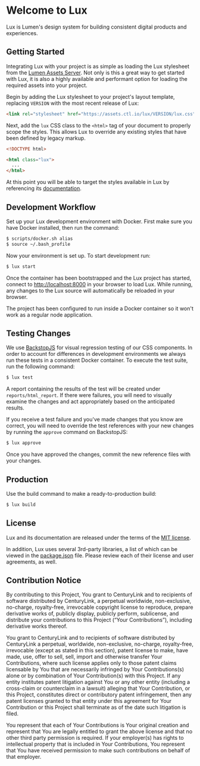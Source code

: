 # Welcome to Lux

Lux is Lumen's design system for building consistent digital products and experiences.

## Getting Started

Integrating Lux with your project is as simple as loading the Lux stylesheet from the [Lumen Assets Server](https://assets.ctl.io). Not only is this a great way to get started with Lux, it is also a highly available and performant option for loading the required assets into your project.

Begin by adding the Lux stylesheet to your project's layout template, replacing `VERSION` with the most recent release of Lux:

``` html
<link rel="stylesheet" href="https://assets.ctl.io/lux/VERSION/lux.css">
```

Next, add the `lux` CSS class to the `<html>` tag of your document to properly scope the styles. This allows Lux to override any existing styles that have been defined by legacy markup.

``` html
<!DOCTYPE html>

<html class="lux">
  ...
</html>
```

At this point you will be able to target the styles available in Lux by referencing its [documentation](https://assets.ctl.io/lux).

## Development Workflow

Set up your Lux development environment with Docker. First make sure you have Docker installed, then run the command:

``` sh
$ scripts/docker.sh alias
$ source ~/.bash_profile
```

Now your environment is set up. To start development run:

``` sh
$ lux start
```

Once the container has been bootstrapped and the Lux project has started, connect to [http://localhost:8000](http://localhost:8000) in your browser to load Lux. While running, any changes to the Lux source will automatically be reloaded in your browser.

The project has been configured to run inside a Docker container so it won't work as a regular node application.

## Testing Changes

We use [BackstopJS](https://garris.github.io/BackstopJS) for visual regression testing of our CSS components. In order to account for differences in development environments we always run these tests in a consistent Docker container. To execute the test suite, run the following command:

``` sh
$ lux test
```

A report containing the results of the test will be created under `reports/html_report`. If there were failures, you will need to visually examine the changes and act appropriately based on the anticipated results.

If you receive a test failure and you've made changes that you know are correct, you will need to override the test references with your new changes by running the `approve` command on BackstopJS:

``` sh
$ lux approve
```

Once you have approved the changes, commit the new reference files with your changes.

## Production

Use the build command to make a ready-to-production build:

``` sh
$ lux build
```

## License

Lux and its documentation are released under the terms of the [MIT license](LICENSE).

In addition, Lux uses several 3rd-party libraries, a list of which can be viewed in the [package.json](package.json) file. Please review each of their license and user agreements, as well.

## Contribution Notice

By contributing to this Project, You grant to CenturyLink and to recipients of software distributed by CenturyLink, a perpetual worldwide, non-exclusive, no-charge, royalty-free, irrevocable copyright license to reproduce, prepare derivative works of, publicly display, publicly perform, sublicense, and distribute your contributions to this Project (“Your Contributions”), including derivative works thereof.

You grant to CenturyLink and to recipients of software distributed by CenturyLink a perpetual, worldwide, non-exclusive, no-charge, royalty-free, irrevocable (except as stated in this section), patent license to make, have made, use, offer to sell, sell, import and otherwise transfer Your Contributions, where such license applies only to those patent claims licensable by You that are necessarily infringed by Your Contributions(s) alone or by combination of Your Contribution(s) with this Project. If any entity institutes patent litigation against You or any other entity (including a cross-claim or counterclaim in a lawsuit) alleging that Your Contribution, or this Project, constitutes direct or contributory patent infringement, then any patent licenses granted to that entity under this agreement for Your Contribution or this Project shall terminate as of the date such litigation is filed.

You represent that each of Your Contributions is Your original creation and represent that You are legally entitled to grant the above license and that no other third party permission is required. If your employer(s) has rights to intellectual property that is included in Your Contributions, You represent that You have received permission to make such contributions on behalf of that employer.
